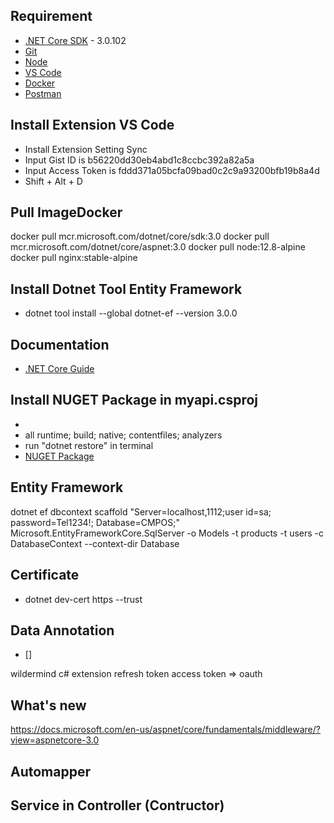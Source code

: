## Requirement
* [.NET Core SDK](https://dotnet.microsoft.com/download/dotnet-core) - 3.0.102
* [Git](https://git-scm.com/downloads)
* [Node](https://nodejs.org/en/download/)
* [VS Code](https://code.visualstudio.com/)
* [Docker](https://www.docker.com/products/docker-desktop)
* [Postman](https://www.getpostman.com/)

## Install Extension VS Code
* Install Extension Setting Sync
* Input Gist ID is b56220dd30eb4abd1c8ccbc392a82a5a
* Input Access Token is fddd371a05bcfa09bad0c2c9a93200bfb19b8a4d
* Shift + Alt + D

## Pull ImageDocker
docker pull mcr.microsoft.com/dotnet/core/sdk:3.0
docker pull mcr.microsoft.com/dotnet/core/aspnet:3.0
docker pull node:12.8-alpine
docker pull nginx:stable-alpine

## Install Dotnet Tool Entity Framework
- dotnet tool install --global dotnet-ef --version 3.0.0

## Documentation
* [.NET Core Guide](https://docs.microsoft.com/en-us/dotnet/core/)

## Install NUGET Package in myapi.csproj
- <PackageReference Include="Microsoft.EntityFrameworkCore.SqlServer" Version="3.0.1" />
- <PackageReference Include="Microsoft.EntityFrameworkCore.Design" Version="3.0.1">
    <PrivateAssets>all</PrivateAssets>
    <IncludeAssets>runtime; build; native; contentfiles; analyzers</IncludeAssets>
  </PackageReference>
- run "dotnet restore" in terminal
- [NUGET Package](https://www.nuget.org/packages/Microsoft.EntityFrameworkCore.SqlServer/)

## Entity Framework
dotnet ef dbcontext scaffold "Server=localhost,1112;user id=sa; password=Tel1234!; Database=CMPOS;" Microsoft.EntityFrameworkCore.SqlServer -o Models -t products -t users -c DatabaseContext --context-dir Database

## Certificate
- dotnet dev-cert https --trust

## Data Annotation
- []

wildermind
c# extension
refresh token access token => oauth

## What's new
https://docs.microsoft.com/en-us/aspnet/core/fundamentals/middleware/?view=aspnetcore-3.0

## Automapper

## Service in Controller (Contructor)

